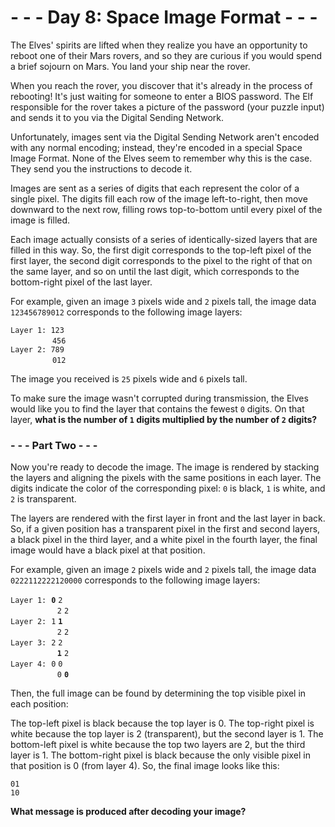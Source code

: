 # - - - Day 8: Space Image Format - - -
The Elves' spirits are lifted when they realize you have an opportunity to reboot one of their Mars rovers, and so they are curious if you would spend a brief sojourn on Mars. You land your ship near the rover.

When you reach the rover, you discover that it's already in the process of rebooting! It's just waiting for someone to enter a BIOS password. The Elf responsible for the rover takes a picture of the password (your puzzle input) and sends it to you via the Digital Sending Network.

Unfortunately, images sent via the Digital Sending Network aren't encoded with any normal encoding; instead, they're encoded in a special Space Image Format. None of the Elves seem to remember why this is the case. They send you the instructions to decode it.

Images are sent as a series of digits that each represent the color of a single pixel. The digits fill each row of the image left-to-right, then move downward to the next row, filling rows top-to-bottom until every pixel of the image is filled.

Each image actually consists of a series of identically-sized layers that are filled in this way. So, the first digit corresponds to the top-left pixel of the first layer, the second digit corresponds to the pixel to the right of that on the same layer, and so on until the last digit, which corresponds to the bottom-right pixel of the last layer.

For example, given an image ``3`` pixels wide and ``2`` pixels tall, the image data ``123456789012`` corresponds to the following image layers:

``Layer 1: 123``  
&nbsp;&nbsp;&nbsp;&nbsp;&nbsp;&nbsp;&nbsp;&nbsp;&nbsp;&nbsp;&nbsp;&nbsp;&nbsp;&nbsp;&nbsp;&nbsp;&nbsp;``456``  
``Layer 2: 789``  
&nbsp;&nbsp;&nbsp;&nbsp;&nbsp;&nbsp;&nbsp;&nbsp;&nbsp;&nbsp;&nbsp;&nbsp;&nbsp;&nbsp;&nbsp;&nbsp;&nbsp;``012``  

The image you received is ``25`` pixels wide and ``6`` pixels tall.

To make sure the image wasn't corrupted during transmission, the Elves would like you to find the layer that contains the fewest ``0`` digits. On that layer, **what is the number of ``1`` digits multiplied by the number of ``2`` digits?**


### - - - Part Two - - -

Now you're ready to decode the image. The image is rendered by stacking the layers and aligning the pixels with the same positions in each layer. The digits indicate the color of the corresponding pixel: ``0`` is black, ``1`` is white, and ``2`` is transparent.

The layers are rendered with the first layer in front and the last layer in back. So, if a given position has a transparent pixel in the first and second layers, a black pixel in the third layer, and a white pixel in the fourth layer, the final image would have a black pixel at that position.

For example, given an image ``2`` pixels wide and ``2`` pixels tall, the image data ``0222112222120000`` corresponds to the following image layers:

``Layer 1:``&nbsp;&nbsp;**``0``**&nbsp;``2``  
&nbsp;&nbsp;&nbsp;&nbsp;&nbsp;&nbsp;&nbsp;&nbsp;&nbsp;&nbsp;&nbsp;&nbsp;&nbsp;&nbsp;&nbsp;&nbsp;&nbsp;&nbsp;&nbsp;``2``&nbsp;``2``  
``Layer 2:``&nbsp;&nbsp;``1``&nbsp;**``1``**  
&nbsp;&nbsp;&nbsp;&nbsp;&nbsp;&nbsp;&nbsp;&nbsp;&nbsp;&nbsp;&nbsp;&nbsp;&nbsp;&nbsp;&nbsp;&nbsp;&nbsp;&nbsp;&nbsp;``2``&nbsp;``2``  
``Layer 3:``&nbsp;&nbsp;``2``&nbsp;``2``  
&nbsp;&nbsp;&nbsp;&nbsp;&nbsp;&nbsp;&nbsp;&nbsp;&nbsp;&nbsp;&nbsp;&nbsp;&nbsp;&nbsp;&nbsp;&nbsp;&nbsp;&nbsp;&nbsp;**``1``**&nbsp;``2``  
``Layer 4:``&nbsp;&nbsp;``0``&nbsp;``0``  
&nbsp;&nbsp;&nbsp;&nbsp;&nbsp;&nbsp;&nbsp;&nbsp;&nbsp;&nbsp;&nbsp;&nbsp;&nbsp;&nbsp;&nbsp;&nbsp;&nbsp;&nbsp;&nbsp;``0``&nbsp;**``0``**  

Then, the full image can be found by determining the top visible pixel in each position:

The top-left pixel is black because the top layer is 0.
The top-right pixel is white because the top layer is 2 (transparent), but the second layer is 1.
The bottom-left pixel is white because the top two layers are 2, but the third layer is 1.
The bottom-right pixel is black because the only visible pixel in that position is 0 (from layer 4).
So, the final image looks like this:

``01``  
``10``  

**What message is produced after decoding your image?**

